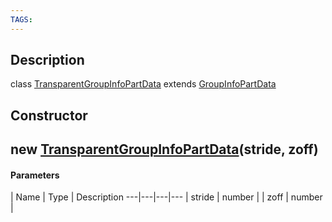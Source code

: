 ```yaml
---
TAGS:
---
```

## Description

class [TransparentGroupInfoPartData](/classes/2.4/TransparentGroupInfoPartData) extends [GroupInfoPartData](/classes/2.4/GroupInfoPartData)



## Constructor

## new [TransparentGroupInfoPartData](/classes/2.4/TransparentGroupInfoPartData)(stride, zoff)



#### Parameters
 | Name | Type | Description
---|---|---|---
 | stride | number | 
 | zoff | number | 
